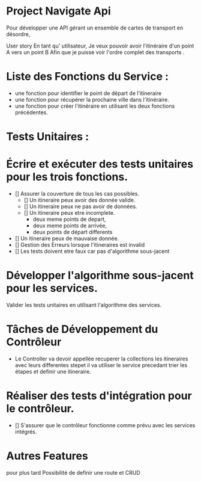 # Project Navigate Api

Pour développer une API gérant un ensemble de cartes de transport en désordre,

User story
En tant qu' utilisateur,
Je veux pouvoir avoir l'itinéraire d'un point A vers un point B
Afin que je puisse voir l'ordre complet des transports .

# Liste des Fonctions du Service :

- une fonction pour identifier le point de départ de l'itineraire
- une fonction pour récupérer la prochaine ville dans l'itinéraire.
- une fonction pour créer l'itinéraire en utilisant les deux fonctions précédentes.

# Tests Unitaires :

# Écrire et exécuter des tests unitaires pour les trois fonctions.

- [] Assurer la couverture de tous les cas possibles.
  - [] Un itineraire peux avoir des donnée valide.
  - [] Un itineraire peux ne pas avoir de données.
  - [] Un itineraire peux etre incomplete.
    - deux meme points de depart,
    - deux meme points de arrivée,
    - deux points de départ differents
- [] Un itineraire peux de mauvaise donnée.
- [] Gestion des Erreurs lorsque l'itineraires est invalid
- [] Les tests doivent etre faux car pas d'algorithme sous-jacent

# Développer l'algorithme sous-jacent pour les services.

Valider les tests unitaires en utilisant l'algorithme des services.

# Tâches de Développement du Contrôleur

- Le Controller va devoir appellée recuperer la collections les itineraires avec leurs differentes stepet il va utiliser le service precedant trier les étapes et definir une itineraire.

# Réaliser des tests d'intégration pour le contrôleur.

- [] S'assurer que le contrôleur fonctionne comme prévu avec les services intégrés.

# Autres Features

pour plus tard Possibilité de definir une route et CRUD
